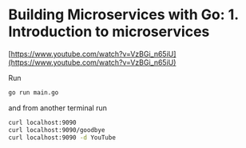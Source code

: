 # Building Microservices with Go: 1. Introduction to microservices

[https://www.youtube.com/watch?v=VzBGi_n65iU](https://www.youtube.com/watch?v=VzBGi_n65iU)

Run

```bash
go run main.go
```

and from another terminal run

```bash
curl localhost:9090
curl localhost:9090/goodbye
curl localhost:9090 -d YouTube
```
